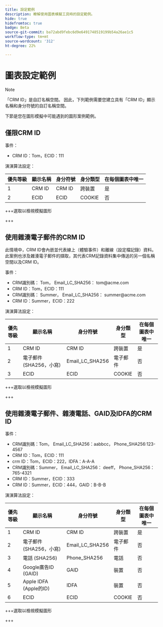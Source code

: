 ```yaml
---
title: 設定範例
description: 瞭解使用圖表模擬工具時的設定範例。
hide: true
hidefromtoc: true
badge: Beta
source-git-commit: ba72abd9febc6d9e6491748519199b54a26ae1c5
workflow-type: tm+mt
source-wordcount: '312'
ht-degree: 22%

---
```


# 圖表設定範例

>[!NOTE]
>
>「CRM ID」是自訂名稱空間。 因此，下列範例需要您建立具有「CRM ID」顯示名稱和身分符號的自訂名稱空間。

下節是您在圖形模擬中可能遇到的圖形案例範例。

## 僅限CRM ID

事件：

* CRM ID：Tom，ECID：111

演演算法設定：

| 優先等級 | 顯示名稱 | 身分符號 | 身分類型 | 在每個圖表中唯一 |
| ---| --- | --- | --- | --- |
| 1 | CRM ID | CRM ID | 跨裝置 | 是 |
| 2 | ECID | ECID | COOKIE | 否 |

+++選取以檢視模擬圖形

+++

## 使用雜湊電子郵件的CRM ID

此情境中，CRM ID會內嵌並代表線上（體驗事件）和離線（設定檔記錄）資料。 此案例也涉及雜湊電子郵件的擷取，其代表CRM記錄資料集中傳送的另一個名稱空間以及CRM ID。

事件：

* CRM識別碼： Tom， Email_LC_SHA256： tom<span>@acme.com
* CRM ID：Tom，ECID：111
* CRM識別碼： Summer， Email_LC_SHA256： summer<span>@acme.com
* CRM ID：Summer，ECID：222

演演算法設定：

| 優先等級 | 顯示名稱 | 身分符號 | 身分類型 | 在每個圖表中唯一 |
| ---| --- | --- | --- | --- |
| 1 | CRM ID | CRM ID | 跨裝置 | 是 |
| 2 | 電子郵件 (SHA256，小寫) | Email_LC_SHA256 | 電子郵件 | 否 |
| 3 | ECID | ECID | COOKIE | 否 |

+++選取以檢視模擬圖形

+++

## 使用雜湊電子郵件、雜湊電話、GAID及IDFA的CRM ID

事件：

* CRM識別碼：Tom， Email_LC_SHA256：aabbcc， Phone_SHA256:123-4567
* CRM ID：Tom，ECID：111
* crm ID：Tom，ECID：222，IDFA：A-A-A
* CRM識別碼：Summer， Email_LC_SHA256： deeff， Phone_SHA256： 765-4321
* CRM ID：Summer，ECID：333
* CRM ID：Summer，ECID：444，GAID：B-B-B

演演算法設定：

| 優先等級 | 顯示名稱 | 身分符號 | 身分類型 | 在每個圖表中唯一 |
| ---| --- | --- | --- | --- |
| 1 | CRM ID | CRM ID | 跨裝置 | 是 |
| 2 | 電子郵件 (SHA256，小寫) | Email_LC_SHA256 | 電子郵件 | 否 |
| 3 | 電話 (SHA256) | Phone_SHA256 | 電話 | 否 |
| 4 | Google廣告ID (GAID) | GAID | 裝置 | 否 |
| 5 | Apple IDFA (Apple的ID) | IDFA | 裝置 | 否 |
| 6 | ECID | ECID | COOKIE | 否 |

+++選取以檢視模擬圖形

+++